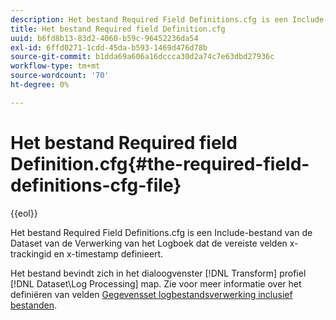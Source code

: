 ```yaml
---
description: Het bestand Required Field Definitions.cfg is een Include-bestand van de Dataset van de Verwerking van het Logboek dat de vereiste velden x-trackingid en x-timestamp definieert.
title: Het bestand Required field Definition.cfg
uuid: b6fd8b13-83d2-4060-b59c-96452236da54
exl-id: 6ffd0271-1cdd-45da-b593-1469d476d78b
source-git-commit: b1dda69a606a16dccca30d2a74c7e63dbd27936c
workflow-type: tm+mt
source-wordcount: '70'
ht-degree: 0%

---
```


# Het bestand Required field Definition.cfg{#the-required-field-definitions-cfg-file}

{{eol}}

Het bestand Required Field Definitions.cfg is een Include-bestand van de Dataset van de Verwerking van het Logboek dat de vereiste velden x-trackingid en x-timestamp definieert.

Het bestand bevindt zich in het dialoogvenster [!DNL Transform] profiel [!DNL Dataset\Log Processing] map. Zie voor meer informatie over het definiëren van velden [Gegevensset logbestandsverwerking inclusief bestanden](../../../../home/c-dataset-const-proc/c-dataset-inc-files/c-types-dataset-inc-files/c-log-proc-dataset-inc-files/c-log-proc-dataset-inc-files.md#concept-999475a22519432e98844622ca95b6ab).
